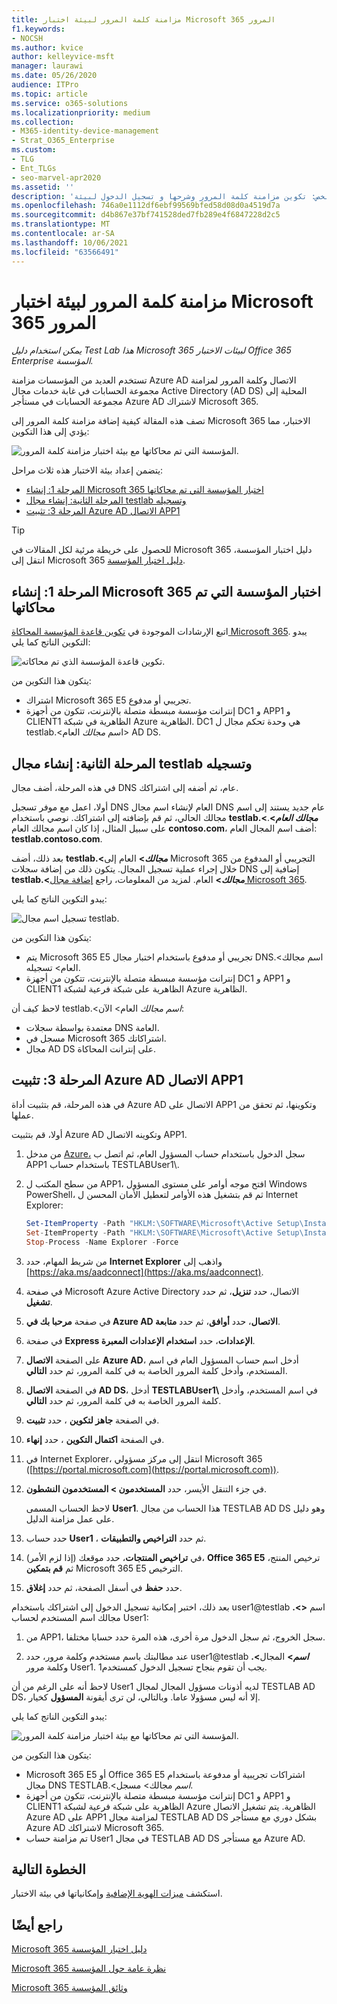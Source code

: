 ```yaml
---
title: مزامنة كلمة المرور لبيئة اختبار Microsoft 365 المرور
f1.keywords:
- NOCSH
ms.author: kvice
author: kelleyvice-msft
manager: laurawi
ms.date: 05/26/2020
audience: ITPro
ms.topic: article
ms.service: o365-solutions
ms.localizationpriority: medium
ms.collection:
- M365-identity-device-management
- Strat_O365_Enterprise
ms.custom:
- TLG
- Ent_TLGs
- seo-marvel-apr2020
ms.assetid: ''
description: 'ملخص: تكوين مزامنة كلمة المرور وشرحها و تسجيل الدخول لبيئة Microsoft 365 الاختبار.'
ms.openlocfilehash: 746a0e1112df6ebf99569bfed58d08d0a4519d7a
ms.sourcegitcommit: d4b867e37bf741528ded7fb289e4f6847228d2c5
ms.translationtype: MT
ms.contentlocale: ar-SA
ms.lasthandoff: 10/06/2021
ms.locfileid: "63566491"
---
```

# <a name="password-hash-synchronization-for-your-microsoft-365-test-environment"></a>مزامنة كلمة المرور لبيئة اختبار Microsoft 365 المرور

*يمكن استخدام دليل Test Lab هذا Microsoft 365 لبيئات الاختبار Office 365 Enterprise المؤسسة.*

تستخدم العديد من المؤسسات مزامنة Azure AD الاتصال وكلمة المرور لمزامنة مجموعة الحسابات في غابة خدمات مجال Active Directory (AD DS) المحلية إلى مجموعة الحسابات في مستأجر Azure AD لاشتراك Microsoft 365. 

تصف هذه المقالة كيفية إضافة مزامنة كلمة المرور إلى Microsoft 365 الاختبار، مما يؤدي إلى هذا التكوين:
  
![المؤسسة التي تم محاكاتها مع بيئة اختبار مزامنة كلمة المرور.](../media/password-hash-sync-m365-ent-test-environment/Phase3.png)
  
يتضمن إعداد بيئة الاختبار هذه ثلاث مراحل:
- [المرحلة 1: إنشاء Microsoft 365 اختبار المؤسسة التي تم محاكاتها](#phase-1-create-the-microsoft-365-simulated-enterprise-test-environment)
- [المرحلة الثانية: إنشاء مجال testlab وتسجيله](#phase-2-create-and-register-the-testlab-domain)
- [المرحلة 3: تثبيت Azure AD الاتصال APP1](#phase-3-install-azure-ad-connect-on-app1)
    
> [!TIP]
> للحصول على خريطة مرئية لكل المقالات في Microsoft 365 دليل اختبار المؤسسة، انتقل إلى Microsoft 365 [دليل اختبار المؤسسة](../downloads/Microsoft365EnterpriseTLGStack.pdf).
  
## <a name="phase-1-create-the-microsoft-365-simulated-enterprise-test-environment"></a>المرحلة 1: إنشاء Microsoft 365 اختبار المؤسسة التي تم محاكاتها

اتبع الإرشادات الموجودة في [تكوين قاعدة المؤسسة المحاكاة Microsoft 365](simulated-ent-base-configuration-microsoft-365-enterprise.md). يبدو التكوين الناتج كما يلي:
  
![تكوين قاعدة المؤسسة الذي تم محاكاته.](../media/password-hash-sync-m365-ent-test-environment/Phase1.png)
  
يتكون هذا التكوين من:
  
- اشتراك Microsoft 365 E5 تجريبي أو مدفوع.
- إنترانت مؤسسة مبسطة متصلة بالإنترنت، تتكون من أجهزة DC1 و APP1 و CLIENT1 الظاهرية في شبكة Azure الظاهرية. DC1 هي وحدة تحكم مجال ل testlab.<اسم *مجالك* العام> AD DS.

## <a name="phase-2-create-and-register-the-testlab-domain"></a>المرحلة الثانية: إنشاء مجال testlab وتسجيله

في هذه المرحلة، أضف مجال DNS عام، ثم أضفه إلى اشتراكك.

أولا، اعمل مع موفر تسجيل DNS العام لإنشاء اسم مجال DNS عام جديد يستند إلى اسم مجالك الحالي، ثم قم بإضافته إلى اشتراكك. نوصي باستخدام **testlab.<*مجالك العام*>**. على سبيل المثال، إذا كان اسم مجالك العام **<span>contoso.com</span>**، أضف اسم المجال العام: **<span>testlab.contoso.com</span>**.
  
بعد ذلك، أضف **testlab.<*مجالك*>** العام إلى Microsoft 365 التجريبي أو المدفوع من خلال إجراء عملية تسجيل المجال. يتكون ذلك من إضافة سجلات DNS إضافية إلى **testlab.<*مجالك*>** العام. لمزيد من المعلومات، راجع [إضافة مجال Microsoft 365](../admin/setup/add-domain.md).

يبدو التكوين الناتج كما يلي:
  
![تسجيل اسم مجال testlab.](../media/password-hash-sync-m365-ent-test-environment/Phase2.png)
  
يتكون هذا التكوين من:

- يتم Microsoft 365 E5 تجريبي أو مدفوع باستخدام اختبار مجال DNS.<اسم مجالك العام> تسجيله.
- إنترانت مؤسسة مبسطة متصلة بالإنترنت، تتكون من أجهزة DC1 و APP1 و CLIENT1 الظاهرية على شبكة فرعية لشبكة Azure الظاهرية.

لاحظ كيف أن testlab.<*اسم مجالك* العام> الآن:

- معتمدة بواسطة سجلات DNS العامة.
- مسجل في Microsoft 365 اشتراكاتك.
- مجال AD DS على إنترانت المحاكاة.
     
## <a name="phase-3-install-azure-ad-connect-on-app1"></a>المرحلة 3: تثبيت Azure AD الاتصال APP1

في هذه المرحلة، قم بتثبيت أداة Azure AD الاتصال على APP1 وتكوينها، ثم تحقق من عملها.
  
أولا، قم بتثبيت Azure AD وتكوينه الاتصال APP1.

1. من مدخل [Azure،](https://portal.azure.com) سجل الدخول باستخدام حساب المسؤول العام، ثم اتصل ب APP1 باستخدام حساب TESTLABUser1\\.
    
2. من سطح المكتب ل APP1، افتح موجه أوامر على مستوى المسؤول Windows PowerShell، ثم قم بتشغيل هذه الأوامر لتعطيل الأمان المحسن ل Internet Explorer:
    
   ```powershell
   Set-ItemProperty -Path "HKLM:\SOFTWARE\Microsoft\Active Setup\Installed Components\{A509B1A7-37EF-4b3f-8CFC-4F3A74704073}" -Name "IsInstalled" -Value 0
   Set-ItemProperty -Path "HKLM:\SOFTWARE\Microsoft\Active Setup\Installed Components\{A509B1A8-37EF-4b3f-8CFC-4F3A74704073}" -Name "IsInstalled" -Value 0
   Stop-Process -Name Explorer -Force
   ```

3. من شريط المهام، حدد **Internet Explorer** واذهب إلى [https://aka.ms/aadconnect](https://aka.ms/aadconnect).
    
4. في صفحة Microsoft Azure Active Directory الاتصال، حدد **تنزيل**، ثم حدد **تشغيل**.
    
5. في صفحة **مرحبا بك في Azure AD الاتصال**، حدد **أوافق**، ثم حدد **متابعة**.
    
6. في صفحة **Express الإعدادات**، حدد **استخدام الإعدادات المعبرة**.
    
7. على الصفحة **الاتصال Azure AD**، أدخل اسم حساب المسؤول العام في اسم المستخدم، وأدخل  كلمة المرور الخاصة به في كلمة المرور، ثم حدد **التالي**.
    
8. في الصفحة **الاتصال AD DS**، أدخل **TESTLABUser1\\** في اسم المستخدم، وأدخل  كلمة المرور الخاصة به في كلمة المرور، ثم حدد **التالي**.
    
9. في الصفحة **جاهز لتكوين** ، حدد **تثبيت**.
    
10. في الصفحة **اكتمال التكوين** ، حدد **إنهاء**.
    
11. في Internet Explorer، انتقل إلى مركز مسؤولي Microsoft 365 ([https://portal.microsoft.com](https://portal.microsoft.com)).
    
12. في جزء التنقل الأيسر، حدد **المستخدمون > المستخدمون النشطون**.
    
    لاحظ الحساب المسمى **User1**. هذا الحساب من مجال TESTLAB AD DS وهو دليل على عمل مزامنة الدليل.
    
13. حدد حساب **User1** ، ثم حدد **التراخيص والتطبيقات**.
    
14. في **تراخيص المنتجات**، حدد موقعك (إذا لزم الأمر)، **Office 365 E5** ترخيص المنتج، ثم **قم بتمكين** Microsoft 365 E5 الترخيص. 

15. حدد **حفظ** في أسفل الصفحة، ثم حدد **إغلاق**.
    
بعد ذلك، اختبر إمكانية تسجيل الدخول إلى اشتراكك باستخدام user1@testlab **.<>** اسم مجالك اسم المستخدم لحساب User1:

1. من APP1، سجل الخروج، ثم سجل الدخول مرة أخرى، هذه المرة حدد حسابا مختلفا.

2. عند مطالبتك باسم مستخدم وكلمة مرور، حدد user1@testlab **.<*اسم*>** المجال وكلمة مرور User1. يجب أن تقوم بنجاح تسجيل الدخول كمستخدم1.
 
لاحظ أنه على الرغم من أن User1 لديه أذونات مسؤول المجال لمجال TESTLAB AD DS، إلا أنه ليس مسؤولا عاما. وبالتالي، لن ترى أيقونة **المسؤول** كخيار. 

يبدو التكوين الناتج كما يلي:

![المؤسسة التي تم محاكاتها مع بيئة اختبار مزامنة كلمة المرور.](../media/password-hash-sync-m365-ent-test-environment/Phase3.png)

يتكون هذا التكوين من: 
  
- Microsoft 365 E5 أو Office 365 E5 اشتراكات تجريبية أو مدفوعة باستخدام مجال DNS TESTLAB.<*اسم* مجالك> مسجل.
- إنترانت مؤسسة مبسطة متصلة بالإنترنت، تتكون من أجهزة DC1 و APP1 و CLIENT1 الظاهرية على شبكة فرعية لشبكة Azure الظاهرية. يتم تشغيل الاتصال Azure AD على APP1 لمزامنة مجال TESTLAB AD DS بشكل دوري مع مستأجر Azure AD لاشتراكك Microsoft 365.
- تم مزامنة حساب User1 في مجال TESTLAB AD DS مع مستأجر Azure AD.

## <a name="next-step"></a>الخطوة التالية

استكشف [ميزات الهوية الإضافية](m365-enterprise-test-lab-guides.md#identity) وإمكانياتها في بيئة الاختبار.

## <a name="see-also"></a>راجع أيضًا

[Microsoft 365 دليل اختبار المؤسسة](m365-enterprise-test-lab-guides.md)

[Microsoft 365 نظرة عامة حول المؤسسة](microsoft-365-overview.md)

[Microsoft 365 وثائق المؤسسة](/microsoft-365-enterprise/)